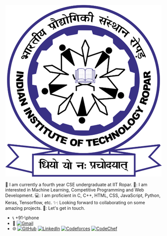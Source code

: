 ![Header](iitrpr_logo.jpg)

🔭 I am currently a fourth year CSE undergraduate at IIT Ropar.
🌱: I am interested in Machine Learning, Competitive Programming and Web Development.
💻: I am proficient in C, C++, HTML, CSS, JavaScript, Python, Keras, Tensorflow, etc.
✨: Looking forward to collaborating on some amazing projects.
🤝: Let's get in touch.

- 📞 +91-\phone
- 📧 [![Gmail](https://img.shields.io/badge/-Gmail-D14836?style=flat&logo=Gmail&logoColor=white)](mailto:\emailb)
- 🌐 [![GitHub](https://img.shields.io/badge/-GitHub-181717?style=flat&logo=github&logoColor=white)](https://github.com/Ashish-Gupta-2003)
  [![LinkedIn](https://img.shields.io/badge/-LinkedIn-0077B5?style=flat&logo=linkedin&logoColor=white)](https://www.linkedin.com/in/ashish-gupta-86135329a/)
  [![Codeforces](https://img.shields.io/badge/-Codeforces-1F8ACB?style=flat&logo=codeforces&logoColor=white)](https://codeforces.com/profile/_Ashish_Gupta_)
  [![CodeChef](https://img.shields.io/badge/-CodeChef-5B4638?style=flat&logo=codechef&logoColor=white)](https://www.codechef.com/users/titan_2003)

